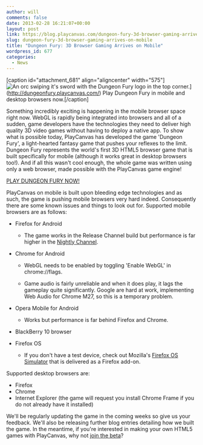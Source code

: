 ```yaml
---
author: will
comments: false
date: 2013-02-28 16:21:07+00:00
layout: post
link: https://blog.playcanvas.com/dungeon-fury-3d-browser-gaming-arrives-on-mobile/
slug: dungeon-fury-3d-browser-gaming-arrives-on-mobile
title: "Dungeon Fury: 3D Browser Gaming Arrives on Mobile"
wordpress_id: 677
categories:
  - News
---
```


[caption id="attachment_681" align="aligncenter" width="575"]![An orc swiping it's sword with the Dungeon Fury logo in the top corner.](/wp-content/uploads/2013/02/dungeon_fury2.jpg)](http://dungeonfury.playcanvas.com/) Play Dungeon Fury in mobile and desktop browsers now.[/caption]

Something incredibly exciting is happening in the mobile browser space right now. WebGL is rapidly being integrated into browsers and all of a sudden, game developers have the technologies they need to deliver high quality 3D video games without having to deploy a native app. To show what is possible today, PlayCanvas has developed the game 'Dungeon Fury', a light-hearted fantasy game that pushes your reflexes to the limit. Dungeon Fury represents the world's first 3D HTML5 browser game that is built specifically for mobile (although it works great in desktop browsers too!). And if all this wasn't cool enough, the whole game was written using only a web browser, made possible with the PlayCanvas game engine!

[PLAY DUNGEON FURY NOW!](http://dungeonfury.playcanvas.com/)

PlayCanvas on mobile is built upon bleeding edge technologies and as such, the game is pushing mobile browsers very hard indeed. Consequently there are some known issues and things to look out for. Supported mobile browsers are as follows:

- Firefox for Android

  - The game works in the Release Channel build but performance is far higher in the [Nightly Channel](https://www.mozilla.org/en-US/firefox/channel/android/#nightly).

- Chrome for Android

  - WebGL needs to be enabled by toggling 'Enable WebGL' in chrome://flags.

  - Game audio is fairly unreliable and when it does play, it lags the gameplay quite significantly. Google are hard at work, implementing Web Audio for Chrome M27, so this is a temporary problem.

- Opera Mobile for Android

  - Works but performance is far behind Firefox and Chrome.

- BlackBerry 10 browser
- Firefox OS

  - If you don't have a test device, check out Mozilla's [Firefox OS Simulator](https://addons.mozilla.org/en-US/firefox/addon/firefox-os-simulator/) that is delivered as a Firefox add-on.

Supported desktop browsers are:

- Firefox
- Chrome
- Internet Explorer (the game will request you install Chrome Frame if you do not already have it installed)

We'll be regularly updating the game in the coming weeks so give us your feedback. We'll also be releasing further blog entries detailing how we built the game. In the meantime, if you're interested in making your own HTML5 games with PlayCanvas, why not [join the beta](https://playcanvas.com/)?
